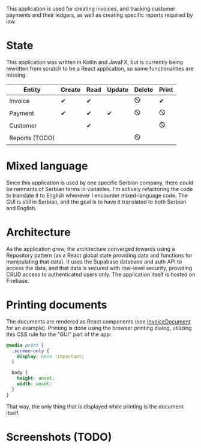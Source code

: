 This application is used for creating invoices, and tracking customer payments and their ledgers, as well as creating
specific reports required by law.

# State
This application was written in Kotlin and JavaFX, but is currently being rewritten from scratch to be a React application,
so some functionalities are missing.

| Entity         | Create | Read | Update | Delete | Print |
|----------------|--------|------|--------|--------|-------|
| Invoice        | ✔      | ✔    |        | 🛇     | ✔     |
| Payment        | ✔      | ✔    | ✔      | 🛇     | 🛇    |
| Customer       |        | ✔    |        |        | 🛇    |
| Reports (TODO) |        |      |        | 🛇     |       |

# Mixed language
Since this application is used by one specific Serbian company, there could be remnants of Serbian terms in variables.
I'm actively refactoring the code to translate it to English whenever I encounter mixed-language code. The GUI is still
in Serbian, and the goal is to have it translated to both Serbian and English.

# Architecture
As the application grew, the architecture converged towards using a Repository pattern (as a React global state providing data
and functions for manipulating that data). It uses the Supabase database and auth API to access the data, and that data
is secured with row-level security, providing CRUD access to authenticated users only. The application itself is hosted
on Firebase.

# Printing documents
The documents are rendered as React components (see [InvoiceDocument](https://github.com/aleksandar-stefanovic/bio-light-web/blob/master/src/document/InvoiceDocument.tsx)
for an example). Printing is done using the browser printing dialog, utilizing this CSS rule for the "GUI" part of the app:
```css
@media print {
  .screen-only {
    display: none !important;
  }

  body {
    height: unset;
    width: unset;
  }
}
```
That way, the only thing that is displayed while printing is the document itself.

# Screenshots (TODO)
